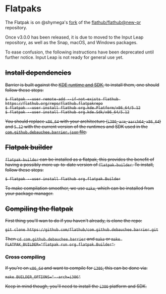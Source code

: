Flatpaks
========

The Flatpak is on @shymega's
[fork](https://github.com/shymega/flathub/tree/add/flatpak/input-leap) of the
[flathub/flathub@new-pr](https://github.com/flathub/flathub/tree/new-pr)
repository.

Once v3.0.0 has been released, it is due to moved to the Input Leap repository,
as well as the Snap, macOS, and Windows packages.

To ease confusion, the following instructions have been deprecated until further
notice. Input Leap is not ready for general use yet.

<del>

## Install dependencies

Barrier is built against the [KDE runtime and SDK](https://github.com/AdrianKoshka/barrier-manifest/blob/master/com.github.debauchee.barrier.json#L3-L5),
to install them, one should follow these steps:

```shell
$ flatpak --user remote-add --if-not-exists flathub https://flathub.org/repo/flathub.flatpakrepo
$ flatpak --user install flathub org.kde.Platform/x86_64/5.12
$ flatpak --user install flathub org.kde.Sdk/x86_64/5.12
```
You should replace `x86_64` with your architecture (`i386`, `arm`, `aarch64`, `x86_64`)
and `5.12` with the current version of the runtimes and SDK used in the [`com.github.debauchee.barrier.json` file](https://github.com/AdrianKoshka/barrier-manifest/blob/master/com.github.debauchee.barrier.json#L3-L5).

## Flatpak builder

`flatpak-builder` can be installed as a flatpak, this provides the benefit of
having a possibly more up-to-date version of `flatpak-builder`. To install,
follow these steps:

```shell
$ flatpak --user install flathub org.flatpak.Builder
```

To make compilation smoother, we use `make`, which can be installed from your package manager.

## Compiling the flatpak

First thing you'll wan to do if you haven't already, is clone the repo:

`git clone https://github.com/flathub/com.github.debauchee.barrier.git`

Then `cd com.github.debauchee.barrier` and `make` or `make FLATPAK_BUILDER="flatpak run org.flatpak.Builder"`.

### Cross compiling

If you're on `x86_64` and want to
compile for `i386`, this can be done via:

`make BUILDER_OPTIONS="--arch=i386"`

Keep in mind though, you'll need to install the `i386` platform and SDK.

</del>

